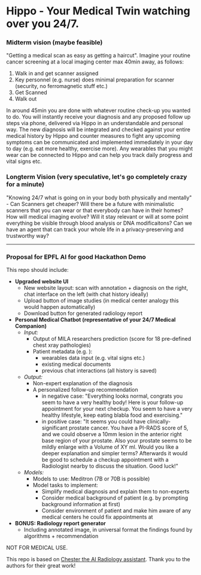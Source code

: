 # Hippo - Your Medical Twin watching over you 24/7.

### Midterm vision (maybe feasible)
"Getting a medical scan as easy as getting a haircut". Imagine your routine cancer screening at a local imaging center max 40min away, as follows:

1. Walk in and get scanner assigned
2. Key personnel (e.g. nurse) does minimal preparation for scanner (security, no ferromagnetic stuff etc.)
3. Get Scanned
4. Walk out


In around 45min you are done with whatever routine check-up you wanted to do. You will instantly receive your diagnosis and any proposed follow up steps via phone, delivered via Hippo in an understandable and personal way.
The new diagnosis will be integrated and checked against your entire medical history by Hippo and counter measures to fight any upcoming symptoms can be communicated and implemented immediately in your day to day (e.g. eat more healthy, exercise more).
Any wearables that you might wear can be connected to Hippo and can help you track daily progress and vital signs etc.

### Longterm Vision (very speculative, let's go completely crazy for a minute)
"Knowing 24/7 what is going on in your body both physically and mentally" - Can Scanners get cheaper? Will there be a future with minimalistic scanners that you can wear or that everybody can have in their homes? How will medical imaging evolve? Will it stay relevant or will at some point everything be visible through blood analysis or DNA modificaitons? Can we have an agent that can track your whole life in a privacy-preserving and trustworthy way?

---

### Proposal for EPFL AI for good Hackathon Demo

This repo should include:
- **Upgraded website UI**
  - New website layout: scan with annotation + diagnosis on the right, chat interface on the left (with chat history ideally)
  - Upload button of image studies (in medical center analogy this would happen automatically)
  - Download button for generated radiology report 
- **Personal Medical Chatbot (representative of your 24/7 Medical Companion)**
  - *Input:*
    - Output of MILA researchers prediction (score for 18 pre-defined chest xray pathologies)
    - Patient metadata (e.g. ):
      - wearables data input (e.g. vital signs etc.)
      - existing medical documents
      - previous chat interactions (all history is saved)
  - *Output:*
    - Non-expert explanation of the diagnosis
    - A personalized follow-up recommendation
      - in negative case: "Everything looks normal, congrats you seem to have a very healthy body! Here is your follow-up appointment for your next checkup. You seem to have a very healthy lifestyle, keep eating blabla food and exercising."
      - in positive case: "It seems you could have clinically-significant prostate cancer. You have a PI-RADS score of 5, and we could observe a 10mm lesion in the anterior right base region of your prostate. Also your prostate seems to be mildly enlarge with a Volume of XY ml. Would you like a deeper explanation and simpler terms? Afterwards it would be good to schedule a checkup appointment with a Radiologist nearby to discuss the situation. Good luck!" 
  - *Models:*
    - Models to use: Meditron (7B or 70B is possible)
    - Model tasks to implement:
      - Simplify medical diagnosis and explain them to non-experts
      - Consider medical background of patient (e.g. by prompting background information at first)
      - Consider environment of patient and make him aware of any medical centers he could fix appointments at
- **BONUS: Radiology report generator**
  - Including annotated image, in universal format the findings found by algorithms + recommendation 

NOT FOR MEDICAL USE.

This repo is based on [Chester the AI Radiology assistant](https://github.com/mlmed/chester-xray). Thank you to the authors for their great work!
